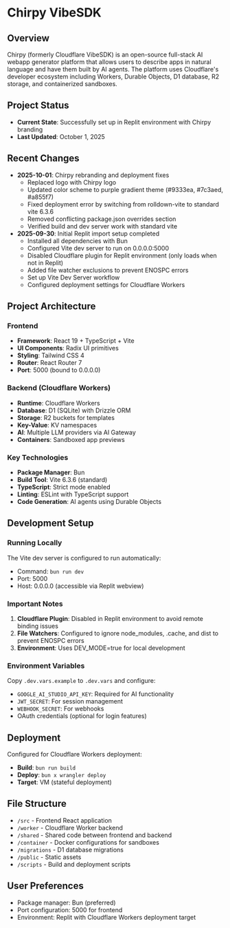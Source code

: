 # Chirpy VibeSDK

## Overview
Chirpy (formerly Cloudflare VibeSDK) is an open-source full-stack AI webapp generator platform that allows users to describe apps in natural language and have them built by AI agents. The platform uses Cloudflare's developer ecosystem including Workers, Durable Objects, D1 database, R2 storage, and containerized sandboxes.

## Project Status
- **Current State**: Successfully set up in Replit environment with Chirpy branding
- **Last Updated**: October 1, 2025

## Recent Changes
- **2025-10-01**: Chirpy rebranding and deployment fixes
  - Replaced logo with Chirpy logo
  - Updated color scheme to purple gradient theme (#9333ea, #7c3aed, #a855f7)
  - Fixed deployment error by switching from rolldown-vite to standard vite 6.3.6
  - Removed conflicting package.json overrides section
  - Verified build and dev server work with standard vite
- **2025-09-30**: Initial Replit import setup completed
  - Installed all dependencies with Bun
  - Configured Vite dev server to run on 0.0.0.0:5000
  - Disabled Cloudflare plugin for Replit environment (only loads when not in Replit)
  - Added file watcher exclusions to prevent ENOSPC errors
  - Set up Vite Dev Server workflow
  - Configured deployment settings for Cloudflare Workers

## Project Architecture

### Frontend
- **Framework**: React 19 + TypeScript + Vite
- **UI Components**: Radix UI primitives
- **Styling**: Tailwind CSS 4
- **Router**: React Router 7
- **Port**: 5000 (bound to 0.0.0.0)

### Backend (Cloudflare Workers)
- **Runtime**: Cloudflare Workers
- **Database**: D1 (SQLite) with Drizzle ORM
- **Storage**: R2 buckets for templates
- **Key-Value**: KV namespaces
- **AI**: Multiple LLM providers via AI Gateway
- **Containers**: Sandboxed app previews

### Key Technologies
- **Package Manager**: Bun
- **Build Tool**: Vite 6.3.6 (standard)
- **TypeScript**: Strict mode enabled
- **Linting**: ESLint with TypeScript support
- **Code Generation**: AI agents using Durable Objects

## Development Setup

### Running Locally
The Vite dev server is configured to run automatically:
- Command: `bun run dev`
- Port: 5000
- Host: 0.0.0.0 (accessible via Replit webview)

### Important Notes
1. **Cloudflare Plugin**: Disabled in Replit environment to avoid remote binding issues
2. **File Watchers**: Configured to ignore node_modules, .cache, and dist to prevent ENOSPC errors
3. **Environment**: Uses DEV_MODE=true for local development

### Environment Variables
Copy `.dev.vars.example` to `.dev.vars` and configure:
- `GOOGLE_AI_STUDIO_API_KEY`: Required for AI functionality
- `JWT_SECRET`: For session management
- `WEBHOOK_SECRET`: For webhooks
- OAuth credentials (optional for login features)

## Deployment
Configured for Cloudflare Workers deployment:
- **Build**: `bun run build`
- **Deploy**: `bun x wrangler deploy`
- **Target**: VM (stateful deployment)

## File Structure
- `/src` - Frontend React application
- `/worker` - Cloudflare Worker backend
- `/shared` - Shared code between frontend and backend
- `/container` - Docker configurations for sandboxes
- `/migrations` - D1 database migrations
- `/public` - Static assets
- `/scripts` - Build and deployment scripts

## User Preferences
- Package manager: Bun (preferred)
- Port configuration: 5000 for frontend
- Environment: Replit with Cloudflare Workers deployment target
